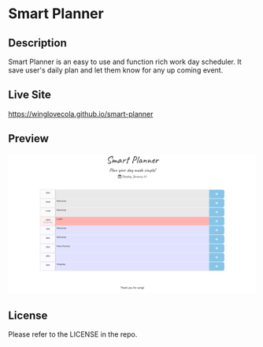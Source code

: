 # Smart Planner

## Description

Smart Planner is an easy to use and function rich work day scheduler. It save user's daily plan and let them know for any up coming event.   


## Live Site

https://winglovecola.github.io/smart-planner

## Preview

![Website screenshot](https://github.com/winglovecola/smart-planner/blob/main/assets/images/screenshot.jpg?raw=true)


## License

Please refer to the LICENSE in the repo. 
